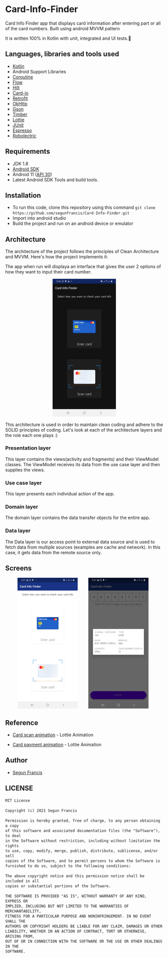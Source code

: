 # Card-Info-Finder
Card Info Finder app that displays card information after entering part or all of the card numbers. Built using android MVVM pattern

It is written 100% in Kotlin with unit, integrated and UI tests.🙂

## Languages, libraries and tools used

* [Kotlin](https://kotlinlang.org/)
* Android Support Libraries
* [Coroutine](https://kotlinlang.org/docs/reference/coroutines-overview.html)
* [Flow](https://kotlinlang.org/docs/reference/coroutines/flow.html)
* [Hilt](https://developer.android.com/training/dependency-injection/hilt-android)
* [Card-io](https://github.com/card-io/card.io-Android-SDK)
* [Retrofit](https://square.github.io/retrofit/)
* [OkHttp](http://square.github.io/okhttp/)
* [Gson](https://github.com/google/gson)
* [Timber](https://github.com/JakeWharton/timber)
* [Lottie](https://github.com/airbnb/lottie-android)
* [JUnit](https://junit.org/junit4/)
* [Espresso](https://developer.android.com/training/testing/espresso)
* [Robolectric](http://robolectric.org/)

## Requirements

* JDK 1.8
* [Android SDK](https://developer.android.com/studio/index.html)
* Android 11 ([API 30](https://developer.android.com/preview/api-overview.html))
* Latest Android SDK Tools and build tools.

## Installation

* To run this code, clone this repository using this command `git clone https://github.com/segunfrancis/Card-Info-Finder.git`
* Import into android studio
* Build the project and run on an android device or emulator

## Architecture

The architecture of the project follows the principles of Clean Architecture and MVVM. Here's how the project implements it:


The app when run will displaya an interface that gives the user 2 options of how they want to input their card number.
<p align="center">
  <img src="https://github.com/segunfrancis/Card-Info-Finder/blob/master/art/Screenshot_20210206-055605_Card%20Info%20Finder.jpg" alt="Drawing" width="40%" hspace="15"/>
</p>

This architecture is used in order to maintain clean coding and adhere to the SOLID principles of coding. Let's look at each of the architecture layers and the role each one plays :)

### Presentation layer

This layer contains the views(activity and fragments) and their ViewModel classes. The ViewModel receives its data from the use case layer and then supplies the views.

### Use case layer

This layer presents each individual action of the app.

### Domain layer

The domain layer contains the data transfer objects for the entire app.

### Data layer

The Data layer is our access point to external data source and is used to fetch data from multiple sources (examples are cache and network). In this case, it gets data from the remote source only.


## Screens

<ul>
  <img src="https://github.com/segunfrancis/Card-Info-Finder/blob/master/art/Screenshot_20210206-055709_Card%20Info%20Finder.jpg" width="40%" alt="Screen2" hspace="15">
  <img src="https://github.com/segunfrancis/Card-Info-Finder/blob/master/art/Screenshot_20210206-055725_Card%20Info%20Finder.jpg" alt="Screenshot" width="40%" hspace="15"/>
</ul>

## Reference
* [Card scan animation](https://lottiefiles.com/34501-card-scan) - Lottie Animation

* [Card payment animation](https://lottiefiles.com/33269-card-payment) - Lottie Animation

## Author

* [Segun Francis](https://www.linkedin.com/in/segun-francis-302361a1)

## LICENSE
```
MIT License

Copyright (c) 2021 Segun Francis

Permission is hereby granted, free of charge, to any person obtaining a copy
of this software and associated documentation files (the "Software"), to deal
in the Software without restriction, including without limitation the rights
to use, copy, modify, merge, publish, distribute, sublicense, and/or sell
copies of the Software, and to permit persons to whom the Software is
furnished to do so, subject to the following conditions:

The above copyright notice and this permission notice shall be included in all
copies or substantial portions of the Software.

THE SOFTWARE IS PROVIDED "AS IS", WITHOUT WARRANTY OF ANY KIND, EXPRESS OR
IMPLIED, INCLUDING BUT NOT LIMITED TO THE WARRANTIES OF MERCHANTABILITY,
FITNESS FOR A PARTICULAR PURPOSE AND NONINFRINGEMENT. IN NO EVENT SHALL THE
AUTHORS OR COPYRIGHT HOLDERS BE LIABLE FOR ANY CLAIM, DAMAGES OR OTHER
LIABILITY, WHETHER IN AN ACTION OF CONTRACT, TORT OR OTHERWISE, ARISING FROM,
OUT OF OR IN CONNECTION WITH THE SOFTWARE OR THE USE OR OTHER DEALINGS IN THE
SOFTWARE.
```
